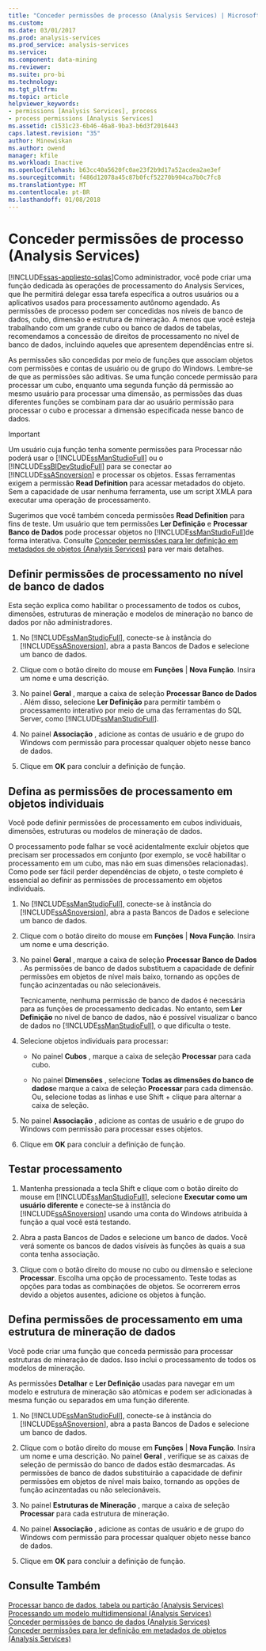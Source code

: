 ```yaml
---
title: "Conceder permissões de processo (Analysis Services) | Microsoft Docs"
ms.custom: 
ms.date: 03/01/2017
ms.prod: analysis-services
ms.prod_service: analysis-services
ms.service: 
ms.component: data-mining
ms.reviewer: 
ms.suite: pro-bi
ms.technology: 
ms.tgt_pltfrm: 
ms.topic: article
helpviewer_keywords:
- permissions [Analysis Services], process
- process permissions [Analysis Services]
ms.assetid: c1531c23-6b46-46a8-9ba3-b6d3f2016443
caps.latest.revision: "35"
author: Minewiskan
ms.author: owend
manager: kfile
ms.workload: Inactive
ms.openlocfilehash: b63cc40a5620fc0ae23f2b9d17a52acdea2ae3ef
ms.sourcegitcommit: f486d12078a45c87b0fcf52270b904ca7b0c7fc8
ms.translationtype: MT
ms.contentlocale: pt-BR
ms.lasthandoff: 01/08/2018
---
```

# <a name="grant-process-permissions-analysis-services"></a>Conceder permissões de processo (Analysis Services)
[!INCLUDE[ssas-appliesto-sqlas](../../includes/ssas-appliesto-sqlas.md)]Como administrador, você pode criar uma função dedicada às operações de processamento do Analysis Services, que lhe permitirá delegar essa tarefa específica a outros usuários ou a aplicativos usados para processamento autônomo agendado. As permissões de processo podem ser concedidas nos níveis de banco de dados, cubo, dimensão e estrutura de mineração. A menos que você esteja trabalhando com um grande cubo ou banco de dados de tabelas, recomendamos a concessão de direitos de processamento no nível de banco de dados, incluindo aqueles que apresentem dependências entre si.  
  
 As permissões são concedidas por meio de funções que associam objetos com permissões e contas de usuário ou de grupo do Windows. Lembre-se de que as permissões são aditivas. Se uma função concede permissão para processar um cubo, enquanto uma segunda função dá permissão ao mesmo usuário para processar uma dimensão, as permissões das duas diferentes funções se combinam para dar ao usuário permissão para processar o cubo e processar a dimensão especificada nesse banco de dados.  
  
> [!IMPORTANT]  
>  Um usuário cuja função tenha somente permissões para Processar não poderá usar o [!INCLUDE[ssManStudioFull](../../includes/ssmanstudiofull-md.md)] ou o [!INCLUDE[ssBIDevStudioFull](../../includes/ssbidevstudiofull-md.md)] para se conectar ao [!INCLUDE[ssASnoversion](../../includes/ssasnoversion-md.md)] e processar os objetos. Essas ferramentas exigem a permissão **Read Definition** para acessar metadados do objeto. Sem a capacidade de usar nenhuma ferramenta, use um script XMLA para executar uma operação de processamento.  
>   
>  Sugerimos que você também conceda permissões **Read Definition** para fins de teste. Um usuário que tem permissões **Ler Definição** e **Processar Banco de Dados** pode processar objetos no [!INCLUDE[ssManStudioFull](../../includes/ssmanstudiofull-md.md)]de forma interativa. Consulte [Conceder permissões para ler definição em metadados de objetos &#40;Analysis Services&#41;](../../analysis-services/multidimensional-models/grant-read-definition-permissions-on-object-metadata-analysis-services.md) para ver mais detalhes.  
  
## <a name="set-processing-permissions-at-the-database-level"></a>Definir permissões de processamento no nível de banco de dados  
 Esta seção explica como habilitar o processamento de todos os cubos, dimensões, estruturas de mineração e modelos de mineração no banco de dados por não administradores.  
  
1.  No [!INCLUDE[ssManStudioFull](../../includes/ssmanstudiofull-md.md)], conecte-se à instância do [!INCLUDE[ssASnoversion](../../includes/ssasnoversion-md.md)], abra a pasta Bancos de Dados e selecione um banco de dados.  
  
2.  Clique com o botão direito do mouse em **Funções** | **Nova Função**. Insira um nome e uma descrição.  
  
3.  No painel **Geral** , marque a caixa de seleção **Processar Banco de Dados** . Além disso, selecione **Ler Definição** para permitir também o processamento interativo por meio de uma das ferramentas do SQL Server, como [!INCLUDE[ssManStudioFull](../../includes/ssmanstudiofull-md.md)].  
  
4.  No painel **Associação** , adicione as contas de usuário e de grupo do Windows com permissão para processar qualquer objeto nesse banco de dados.  
  
5.  Clique em **OK** para concluir a definição de função.  
  
## <a name="set-processing-permissions-on-individual-objects"></a>Defina as permissões de processamento em objetos individuais  
 Você pode definir permissões de processamento em cubos individuais, dimensões, estruturas ou modelos de mineração de dados.  
  
 O processamento pode falhar se você acidentalmente excluir objetos que precisam ser processados em conjunto (por exemplo, se você habilitar o processamento em um cubo, mas não em suas dimensões relacionadas). Como pode ser fácil perder dependências de objeto, o teste completo é essencial ao definir as permissões de processamento em objetos individuais.  
  
1.  No [!INCLUDE[ssManStudioFull](../../includes/ssmanstudiofull-md.md)], conecte-se à instância do [!INCLUDE[ssASnoversion](../../includes/ssasnoversion-md.md)], abra a pasta Bancos de Dados e selecione um banco de dados.  
  
2.  Clique com o botão direito do mouse em **Funções** | **Nova Função**. Insira um nome e uma descrição.  
  
3.  No painel **Geral** , marque a caixa de seleção **Processar Banco de Dados** . As permissões de banco de dados substituem a capacidade de definir permissões em objetos de nível mais baixo, tornando as opções de função acinzentadas ou não selecionáveis.  
  
     Tecnicamente, nenhuma permissão de banco de dados é necessária para as funções de processamento dedicadas. No entanto, sem **Ler Definição** no nível de banco de dados, não é possível visualizar o banco de dados no [!INCLUDE[ssManStudioFull](../../includes/ssmanstudiofull-md.md)], o que dificulta o teste.  
  
4.  Selecione objetos individuais para processar:  
  
    -   No painel **Cubos** , marque a caixa de seleção **Processar** para cada cubo.  
  
    -   No painel **Dimensões** , selecione **Todas as dimensões do banco de dados**e marque a caixa de seleção **Processar** para cada dimensão. Ou, selecione todas as linhas e use Shift + clique para alternar a caixa de seleção.  
  
5.  No painel **Associação** , adicione as contas de usuário e de grupo do Windows com permissão para processar esses objetos.  
  
6.  Clique em **OK** para concluir a definição de função.  
  
## <a name="test-processing"></a>Testar processamento  
  
1.  Mantenha pressionada a tecla Shift e clique com o botão direito do mouse em [!INCLUDE[ssManStudioFull](../../includes/ssmanstudiofull-md.md)], selecione **Executar como um usuário diferente** e conecte-se à instância do [!INCLUDE[ssASnoversion](../../includes/ssasnoversion-md.md)] usando uma conta do Windows atribuída à função a qual você está testando.  
  
2.  Abra a pasta Bancos de Dados e selecione um banco de dados. Você verá somente os bancos de dados visíveis às funções às quais a sua conta tenha associação.  
  
3.  Clique com o botão direito do mouse no cubo ou dimensão e selecione **Processar**. Escolha uma opção de processamento. Teste todas as opções para todas as combinações de objetos. Se ocorrerem erros devido a objetos ausentes, adicione os objetos à função.  
  
## <a name="set-processing-permissions-on-a-data-mining-structure"></a>Defina permissões de processamento em uma estrutura de mineração de dados  
 Você pode criar uma função que conceda permissão para processar estruturas de mineração de dados. Isso inclui o processamento de todos os modelos de mineração.  
  
 As permissões **Detalhar** e **Ler Definição** usadas para navegar em um modelo e estrutura de mineração são atômicas e podem ser adicionadas à mesma função ou separados em uma função diferente.  
  
1.  No [!INCLUDE[ssManStudioFull](../../includes/ssmanstudiofull-md.md)], conecte-se à instância do [!INCLUDE[ssASnoversion](../../includes/ssasnoversion-md.md)], abra a pasta Bancos de Dados e selecione um banco de dados.  
  
2.  Clique com o botão direito do mouse em **Funções** | **Nova Função**. Insira um nome e uma descrição. No painel **Geral** , verifique se as caixas de seleção de permissão do banco de dados estão desmarcadas. As permissões de banco de dados substituirão a capacidade de definir permissões em objetos de nível mais baixo, tornando as opções de função acinzentadas ou não selecionáveis.  
  
3.  No painel **Estruturas de Mineração** , marque a caixa de seleção **Processar** para cada estrutura de mineração.  
  
4.  No painel **Associação** , adicione as contas de usuário e de grupo do Windows com permissão para processar qualquer objeto nesse banco de dados.  
  
5.  Clique em **OK** para concluir a definição de função.  
  
## <a name="see-also"></a>Consulte Também  
 [Processar banco de dados, tabela ou partição &#40;Analysis Services&#41;](../../analysis-services/tabular-models/process-database-table-or-partition-analysis-services.md)   
 [Processando um modelo multidimensional &#40;Analysis Services&#41;](../../analysis-services/multidimensional-models/processing-a-multidimensional-model-analysis-services.md)   
 [Conceder permissões de banco de dados &#40;Analysis Services&#41;](../../analysis-services/multidimensional-models/grant-database-permissions-analysis-services.md)   
 [Conceder permissões para ler definição em metadados de objetos &#40;Analysis Services&#41;](../../analysis-services/multidimensional-models/grant-read-definition-permissions-on-object-metadata-analysis-services.md)  
  
  
